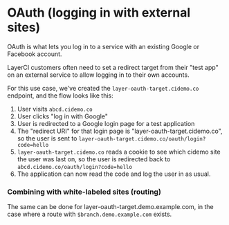 # OAuth (logging in with external sites)

OAuth is what lets you log in to a service with an existing Google or Facebook account.

LayerCI customers often need to set a redirect target from their "test app" on an external service to allow logging in to their own accounts.

For this use case, we've created the `layer-oauth-target.cidemo.co` endpoint, and the flow looks like this:

1. User visits `abcd.cidemo.co`
2. User clicks "log in with Google"
3. User is redirected to a Google login page for a test application
4. The "redirect URI" for that login page is "layer-oauth-target.cidemo.co", so the user is sent to `layer-oauth-target.cidemo.co/oauth/login?code=hello`
5. `layer-oauth-target.cidemo.co` reads a cookie to see which cidemo site the user was last on, so the user is redirected back to `abcd.cidemo.co/oauth/login?code=hello`
6. The application can now read the code and log the user in as usual.


### Combining with white-labeled sites (routing)

The same can be done for layer-oauth-target.demo.example.com, in the case where a route with `$branch.demo.example.com` exists.
